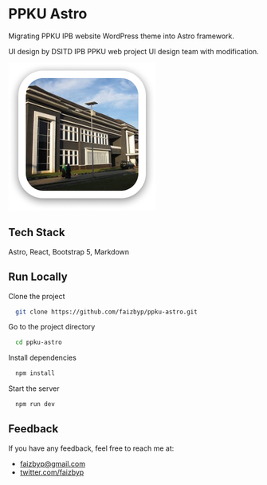 
# PPKU Astro

Migrating PPKU IPB website WordPress theme into Astro framework.

UI design by DSITD IPB PPKU web project UI design team with modification.

![Logo](./public/favicon.png)
## Tech Stack

Astro, React, Bootstrap 5, Markdown


## Run Locally

Clone the project

```bash
  git clone https://github.com/faizbyp/ppku-astro.git
```

Go to the project directory

```bash
  cd ppku-astro
```

Install dependencies

```bash
  npm install
```

Start the server

```bash
  npm run dev
```


## Feedback

If you have any feedback, feel free to reach me at:

- faizbyp@gmail.com
- [twitter.com/faizbyp](https://twitter.com/faizbyp)

